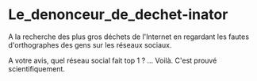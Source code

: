 # Le_denonceur_de_dechet-inator

A la recherche des plus gros déchets de l'Internet en regardant les fautes d'orthographes des gens sur les réseaux sociaux.

A votre avis, quel réseau social fait top 1 ? ... Voilà. C'est prouvé scientifiquement.
